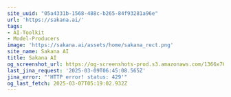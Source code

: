 ```yaml
---
site_uuid: "05a4331b-1568-488c-b265-84f93281a96e"
url: 'https://sakana.ai/'
tags:
- AI-Toolkit
- Model-Producers
image: 'https://sakana.ai/assets/home/sakana_rect.png'
site_name: Sakana AI
title: Sakana AI
og_screenshot_url: https://og-screenshots-prod.s3.amazonaws.com/1366x768/80/false/7c8661f69d10e5a0c41b2ae3369ff6e5fb4cdbf2d26f7ac61272f8fcb575be57.jpeg
last_jina_request: '2025-03-09T06:45:08.565Z'
jina_error: "'HTTP error! status: 429'"
og_last_fetch: 2025-03-07T05:19:02.932Z
---
```


